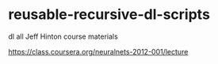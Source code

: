 # reusable-recursive-dl-scripts
dl all Jeff Hinton course materials

https://class.coursera.org/neuralnets-2012-001/lecture
